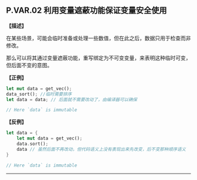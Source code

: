 ## P.VAR.02 利用变量遮蔽功能保证变量安全使用

**【描述】**

在某些场景，可能会临时准备或处理一些数值，但在此之后，数据只用于检查而非修改。

那么可以将其通过变量遮蔽功能，重写绑定为不可变变量，来表明这种临时可变，但后面不变的意图。

**【正例】**

```rust
let mut data = get_vec();
data_sort(); //临时需要排序
let data = data; // 后面就不需要改动了，由编译器可以确保

// Here `data` is immutable
```

**【反例】**

```rust
let data = {
    let mut data = get_vec();
    data.sort();
    data // 虽然后面不再改动，但代码语义上没有表现出来先改变，后不变那种顺序语义
}

// Here `data` is immutable
```

---